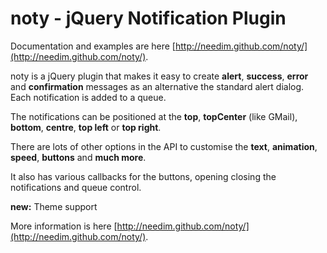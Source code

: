 noty - jQuery Notification Plugin
=================================

Documentation and examples are here [http://needim.github.com/noty/](http://needim.github.com/noty/).

noty is a jQuery plugin that makes it easy to create **alert**, **success**, **error** and **confirmation** messages as an alternative the standard alert dialog. Each notification is added to a queue.

The notifications can be positioned at the **top**, **topCenter** (like GMail), **bottom**, **centre**, **top left** or **top right**.

There are lots of other options in the API to customise the **text**, **animation**, **speed**, **buttons** and **much more**.

It also has various callbacks for the buttons, opening closing the notifications and queue control.

**new:** Theme support 

More information is here [http://needim.github.com/noty/](http://needim.github.com/noty/).

